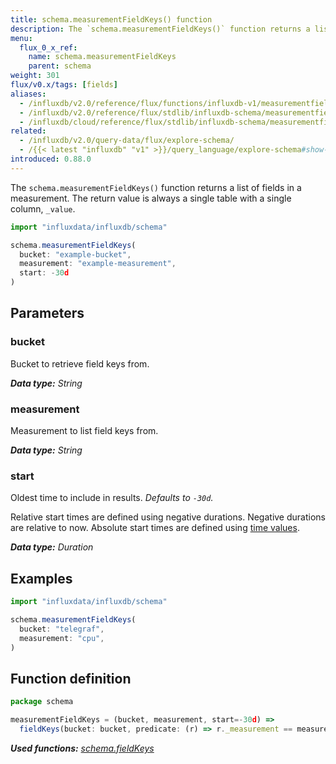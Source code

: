 ```yaml
---
title: schema.measurementFieldKeys() function
description: The `schema.measurementFieldKeys()` function returns a list of fields in a measurement.
menu:
  flux_0_x_ref:
    name: schema.measurementFieldKeys
    parent: schema
weight: 301
flux/v0.x/tags: [fields]
aliases:
  - /influxdb/v2.0/reference/flux/functions/influxdb-v1/measurementfieldkeys/
  - /influxdb/v2.0/reference/flux/stdlib/influxdb-schema/measurementfieldkeys/
  - /influxdb/cloud/reference/flux/stdlib/influxdb-schema/measurementfieldkeys/
related:
  - /influxdb/v2.0/query-data/flux/explore-schema/
  - /{{< latest "influxdb" "v1" >}}/query_language/explore-schema#show-field-keys, SHOW FIELD KEYS in InfluxQL
introduced: 0.88.0
---
```


The `schema.measurementFieldKeys()` function returns a list of fields in a measurement.
The return value is always a single table with a single column, `_value`.

```js
import "influxdata/influxdb/schema"

schema.measurementFieldKeys(
  bucket: "example-bucket",
  measurement: "example-measurement",
  start: -30d
)
```

## Parameters

### bucket
Bucket to retrieve field keys from.

_**Data type:** String_

### measurement
Measurement to list field keys from.

_**Data type:** String_

### start
Oldest time to include in results.
_Defaults to `-30d`._

Relative start times are defined using negative durations.
Negative durations are relative to now.
Absolute start times are defined using [time values](/influxdb/v2.0/reference/flux/language/types/#time-types).

_**Data type:** Duration_

## Examples
```js
import "influxdata/influxdb/schema"

schema.measurementFieldKeys(
  bucket: "telegraf",
  measurement: "cpu",
)
```

## Function definition
```js
package schema

measurementFieldKeys = (bucket, measurement, start=-30d) =>
  fieldKeys(bucket: bucket, predicate: (r) => r._measurement == measurement, start: start)
```

_**Used functions:**
[schema.fieldKeys](/influxdb/v2.0/reference/flux/stdlib/influxdb-schema/fieldkeys/)_
